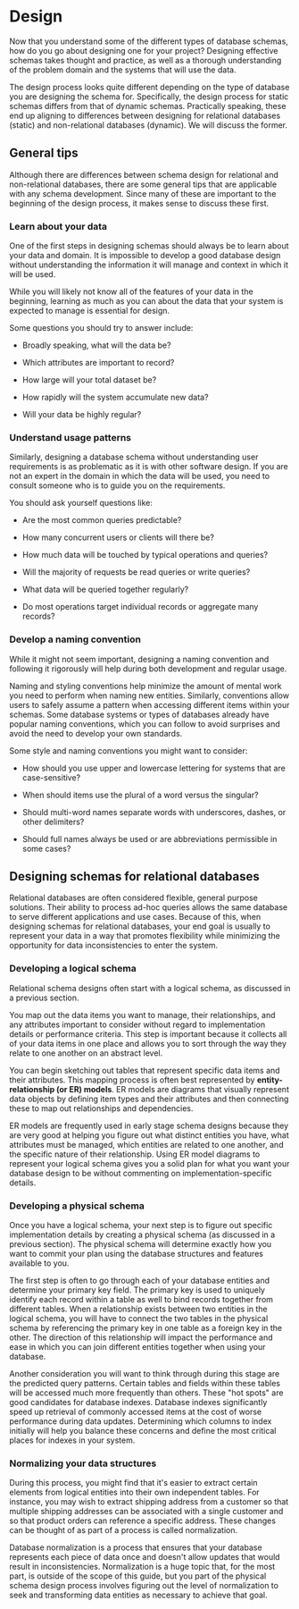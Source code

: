 # Design

Now that you understand some of the different types of database schemas, how do you go about designing one for your project? Designing effective schemas takes thought and practice, as well as a thorough understanding of the problem domain and the systems that will use the data.

The design process looks quite different depending on the type of database you are designing the schema for. Specifically, the design process for static schemas differs from that of dynamic schemas. Practically speaking, these end up aligning to differences between designing for relational databases (static) and non-relational databases (dynamic). We will discuss the former.

## General tips

Although there are differences between schema design for relational and non-relational databases, there are some general tips that are applicable with any schema development. Since many of these are important to the beginning of the design process, it makes sense to discuss these first.

### Learn about your data

One of the first steps in designing schemas should always be to learn about your data and domain. It is impossible to develop a good database design without understanding the information it will manage and context in which it will be used.

While you will likely not know all of the features of your data in the beginning, learning as much as you can about the data that your system is expected to manage is essential for design.

Some questions you should try to answer include:

+ Broadly speaking, what will the data be?

+ Which attributes are important to record?

+ How large will your total dataset be?

+ How rapidly will the system accumulate new data?

+ Will your data be highly regular?

### Understand usage patterns

Similarly, designing a database schema without understanding user requirements is as problematic as it is with other software design. If you are not an expert in the domain in which the data will be used, you need to consult someone who is to guide you on the requirements.

You should ask yourself questions like:

+ Are the most common queries predictable?

+ How many concurrent users or clients will there be?

+ How much data will be touched by typical operations and queries?

+ Will the majority of requests be read queries or write queries?

+ What data will be queried together regularly?

+ Do most operations target individual records or aggregate many records?

### Develop a naming convention

While it might not seem important, designing a naming convention and following it rigorously will help during both development and regular usage.

Naming and styling conventions help minimize the amount of mental work you need to perform when naming new entities. Similarly, conventions allow users to safely assume a pattern when accessing different items within your schemas. Some database systems or types of databases already have popular naming conventions, which you can follow to avoid surprises and avoid the need to develop your own standards.

Some style and naming conventions you might want to consider:

+ How should you use upper and lowercase lettering for systems that are case-sensitive?

+ When should items use the plural of a word versus the singular?

+ Should multi-word names separate words with underscores, dashes, or other delimiters?

+ Should full names always be used or are abbreviations permissible in some cases?

## Designing schemas for relational databases

Relational databases are often considered flexible, general purpose solutions. Their ability to process ad-hoc queries allows the same database to serve different applications and use cases. Because of this, when designing schemas for relational databases, your end goal is usually to represent your data in a way that promotes flexibility while minimizing the opportunity for data inconsistencies to enter the system.

### Developing a logical schema

Relational schema designs often start with a logical schema, as discussed in a previous section.

You map out the data items you want to manage, their relationships, and any attributes important to consider without regard to implementation details or performance criteria. This step is important because it collects all of your data items in one place and allows you to sort through the way they relate to one another on an abstract level.

You can begin sketching out tables that represent specific data items and their attributes. This mapping process is often best represented by **entity-relationship (or ER) models**. ER models are diagrams that visually represent data objects by defining item types and their attributes and then connecting these to map out relationships and dependencies.

ER models are frequently used in early stage schema designs because they are very good at helping you figure out what distinct entities you have, what attributes must be managed, which entities are related to one another, and the specific nature of their relationship. Using ER model diagrams to represent your logical schema gives you a solid plan for what you want your database design to be without commenting on implementation-specific details.

### Developing a physical schema

Once you have a logical schema, your next step is to figure out specific implementation details by creating a physical schema (as discussed in a previous section). The physical schema will determine exactly how you want to commit your plan using the database structures and features available to you.

The first step is often to go through each of your database entities and determine your primary key field. The primary key is used to uniquely identify each record within a table as well to bind records together from different tables. When a relationship exists between two entities in the logical schema, you will have to connect the two tables in the physical schema by referencing the primary key in one table as a foreign key in the other. The direction of this relationship will impact the performance and ease in which you can join different entities together when using your database.

Another consideration you will want to think through during this stage are the predicted query patterns. Certain tables and fields within these tables will be accessed much more frequently than others. These "hot spots" are good candidates for database indexes. Database indexes significantly speed up retrieval of commonly accessed items at the cost of worse performance during data updates. Determining which columns to index initially will help you balance these concerns and define the most critical places for indexes in your system.

### Normalizing your data structures

During this process, you might find that it's easier to extract certain elements from logical entities into their own independent tables. For instance, you may wish to extract shipping address from a customer so that multiple shipping addresses can be associated with a single customer and so that product orders can reference a specific address. These changes can be thought of as part of a process is called normalization.

Database normalization is a process that ensures that your database represents each piece of data once and doesn't allow updates that would result in inconsistencies. Normalization is a huge topic that, for the most part, is outside of the scope of this guide, but you part of the physical schema design process involves figuring out the level of normalization to seek and transforming data entities as necessary to achieve that goal.